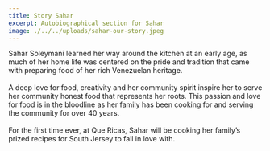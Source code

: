 ```yaml
---
title: Story Sahar
excerpt: Autobiographical section for Sahar
image: ./../../uploads/sahar-our-story.jpeg
---
```

Sahar Soleymani learned her way around the kitchen at an early age, as much of her home life was centered on the pride and tradition that came with preparing food of her rich Venezuelan heritage.
<br>
<br>
A deep love for food, creativity and her community spirit inspire her to serve her community honest food that represents her roots.  This passion and love for food is in the bloodline as her family has been cooking for and serving the community for over 40 years. 
<br>
<br>
For the first time ever, at Que Ricas, Sahar will be cooking her family’s prized recipes for South Jersey to fall in love with.